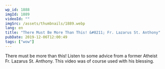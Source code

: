 ```yaml
---
wp_id: 1888
imgId: 1889
videoId: ""
imgSrc: /assets/thumbnails/1889.webp
lang: en
title: "There Must Be More Than This! &#8211; Fr. Lazarus St. Anthony"
pubDate: 2019-12-06T12:00:49
tags: ["wow"]
---
```


<!-- page: 6 -->

<p>There must be more than this! Listen to some advice from a former Atheist Fr. Lazarus St. Anthony. This video was of course used with his blessing.</p>

